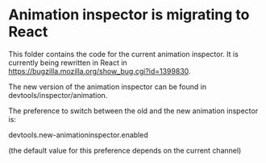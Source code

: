# Animation inspector is migrating to React

This folder contains the code for the current animation inspector. It is currently being rewritten in React in https://bugzilla.mozilla.org/show_bug.cgi?id=1399830.

The new version of the animation inspector can be found in devtools/inspector/animation.

The preference to switch between the old and the new animation inspector is:

  devtools.new-animationinspector.enabled

(the default value for this preference depends on the current channel)